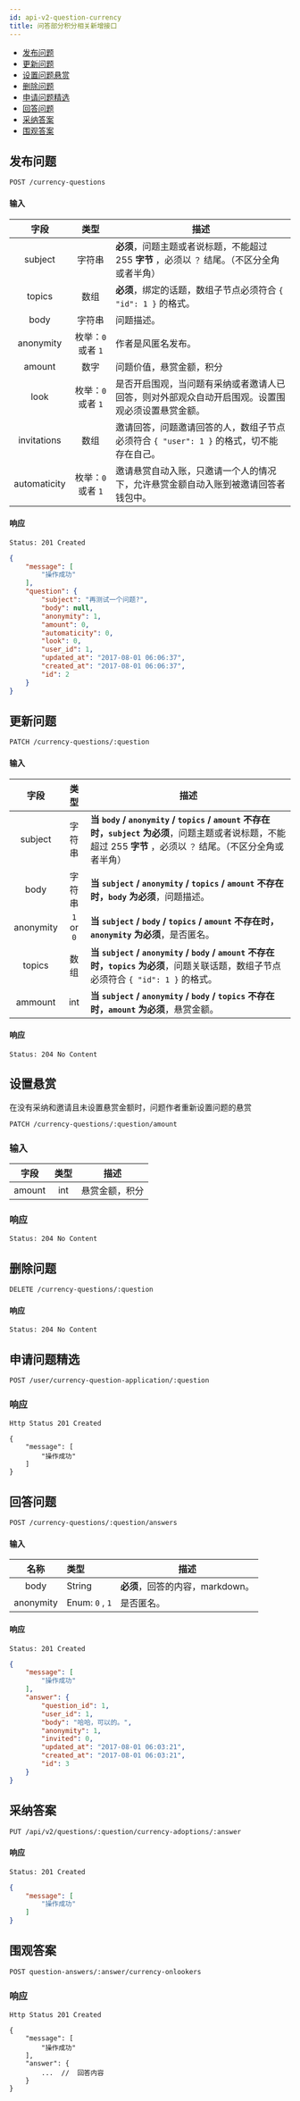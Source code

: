 ```yaml
---
id: api-v2-question-currency
title: 问答部分积分相关新增接口
---
```


- [发布问题](#发布问题)
- [更新问题](#更新问题)
- [设置问题悬赏](#设置问题悬赏)
- [删除问题](#删除问题)
- [申请问题精选](#申请问题精选)
- [回答问题](#回答问题)
- [采纳答案](#采纳答案)
- [围观答案](#围观答案)

## 发布问题

```
POST /currency-questions
```

#### 输入

| 字段 | 类型 | 描述 |
|:----:|:----:|----|
| subject | 字符串 | **必须**，问题主题或者说标题，不能超过 255 **字节** ，必须以 `？` 结尾。（不区分全角或者半角） |
| topics | 数组 | **必须**，绑定的话题，数组子节点必须符合 `{ "id": 1 }` 的格式。 |
| body | 字符串 | 问题描述。 |
| anonymity | 枚举：`0` 或者 `1` | 作者是风匿名发布。 |
| amount | 数字 | 问题价值，悬赏金额，积分 |
| look | 枚举：`0` 或者 `1` | 是否开启围观，当问题有采纳或者邀请人已回答，则对外部观众自动开启围观。设置围观必须设置悬赏金额。 |
| invitations | 数组 | 邀请回答，问题邀请回答的人，数组子节点必须符合 `{ "user": 1 }` 的格式，切不能存在自己。 |
| automaticity | 枚举：`0` 或者 `1` | 邀请悬赏自动入账，只邀请一个人的情况下，允许悬赏金额自动入账到被邀请回答者钱包中。 |

#### 响应

```
Status: 201 Created
```
```json
{
    "message": [
        "操作成功"
    ],
    "question": {
        "subject": "再测试一个问题?",
        "body": null,
        "anonymity": 1,
        "amount": 0,
        "automaticity": 0,
        "look": 0,
        "user_id": 1,
        "updated_at": "2017-08-01 06:06:37",
        "created_at": "2017-08-01 06:06:37",
        "id": 2
    }
}
```

## 更新问题

```
PATCH /currency-questions/:question
```

#### 输入

| 字段 | 类型 | 描述 |
|:----:|:----:|----|
| subject | 字符串 | **当 `body` / `anonymity` / `topics` / `amount` 不存在时，`subject` 为必须**，问题主题或者说标题，不能超过 255 **字节** ，必须以 `？` 结尾。（不区分全角或者半角） |
| body | 字符串 | **当 `subject` / `anonymity` / `topics` / `amount` 不存在时，`body` 为必须**，问题描述。 |
| anonymity | `1` or `0` | **当 `subject` / `body` / `topics` / `amount` 不存在时，`anonymity` 为必须**，是否匿名。 |
| topics | 数组 | **当 `subject` / `anonymity` / `body` / `amount` 不存在时，`topics` 为必须**，问题关联话题，数组子节点必须符合 `{ "id": 1 }` 的格式。 |
| ammount | int | **当 `subject` / `anonymity` / `body` / `topics` 不存在时，`amount` 为必须**，悬赏金额。 |

#### 响应

```
Status: 204 No Content
```

## 设置悬赏

在没有采纳和邀请且未设置悬赏金额时，问题作者重新设置问题的悬赏

```
PATCH /currency-questions/:question/amount
```

### 输入

| 字段 | 类型 | 描述 |
|:----:|:----:|------|
| amount | int | 悬赏金额，积分 |

### 响应

```
Status: 204 No Content
```

## 删除问题

```
DELETE /currency-questions/:question
```

#### 响应

```
Status: 204 No Content
```

## 申请问题精选

```
POST /user/currency-question-application/:question
```

### 响应

```
Http Status 201 Created
```

```json5
{
    "message": [
        "操作成功"
    ]
}
```

## 回答问题

```
POST /currency-questions/:question/answers
```

#### 输入

| 名称 | 类型 | 描述 |
|:----:|:----|----|
| body | String | **必须**，回答的内容，markdown。 |
| anonymity | Enum: `0` , `1` | 是否匿名。 |

#### 响应

```
Status: 201 Created
```
```json
{
    "message": [
        "操作成功"
    ],
    "answer": {
        "question_id": 1,
        "user_id": 1,
        "body": "哈哈，可以的。",
        "anonymity": 1,
        "invited": 0,
        "updated_at": "2017-08-01 06:03:21",
        "created_at": "2017-08-01 06:03:21",
        "id": 3
    }
}
```

## 采纳答案

```
PUT /api/v2/questions/:question/currency-adoptions/:answer
```

#### 响应

```
Status: 201 Created
```
```json
{
    "message": [
        "操作成功"
    ]
}
```

## 围观答案

```
POST question-answers/:answer/currency-onlookers
```

### 响应

```
Http Status 201 Created
```

```json5
{
    "message": [
        "操作成功"
    ],
    "answer": {
        ...  //  回答内容
    }
}
```

